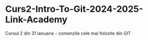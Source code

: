 # Curs2-Intro-To-Git-2024-2025-Link-Academy
Cursul 2 din 31 ianuarie - comenzile cele mai folosite din GIT
